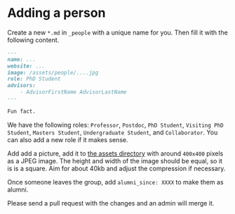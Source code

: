 # Adding a person

Create a new `*.md` in `_people` with a unique name for you. Then fill it with the following content.

```md
---
name: ...
website: ...
image: /assets/people/....jpg
role: PhD Student
advisors:
    - AdvisorFirstName AdvisorLastName
---

Fun fact.
```

We have the following roles: `Professor`, `Postdoc`, `PhD Student`, `Visiting PhD Student`, `Masters Student`, `Undergraduate Student`, and `Collaborator`. You can also add a new role if it makes sense.

Add add a picture, add it to [the assets directory](../assets/people) with around `400x400` pixels as a JPEG image.  The height and width of the image should be equal, so it is is a square. Aim for about 40kb and adjust the compression if necessary.

Once someone leaves the group, add `alumni_since: XXXX` to make them as alumni.

Please send a pull request with the changes and an admin will merge it. 
